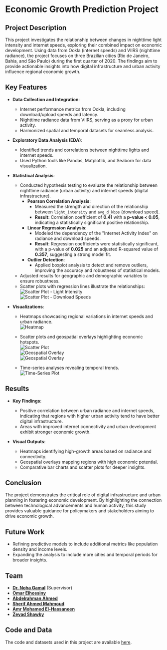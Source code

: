 # Economic Growth Prediction Project

## Project Description
This project investigates the relationship between changes in nighttime light intensity and internet speeds, exploring their combined impact on economic development. Using data from Ookla (internet speeds) and VIIRS (nighttime radiance), the project focuses on three Brazilian cities (Rio de Janeiro, Bahia, and São Paulo) during the first quarter of 2020. The findings aim to provide actionable insights into how digital infrastructure and urban activity influence regional economic growth.

## Key Features
- **Data Collection and Integration**:
  - Internet performance metrics from Ookla, including download/upload speeds and latency.
  - Nighttime radiance data from VIIRS, serving as a proxy for urban activity.
  - Harmonized spatial and temporal datasets for seamless analysis.

- **Exploratory Data Analysis (EDA)**:
  - Identified trends and correlations between nighttime lights and internet speeds.
  - Used Python tools like Pandas, Matplotlib, and Seaborn for data visualization.

- **Statistical Analysis**:
  - Conducted hypothesis testing to evaluate the relationship between nighttime radiance (urban activity) and internet speeds (digital infrastructure).  
    - **Pearson Correlation Analysis**:  
      - Measured the strength and direction of the relationship between `light_intensity` and `avg_d_kbps` (download speed).  
      - **Result**: Correlation coefficient of **0.41** with a **p-value < 0.05**, indicating a statistically significant positive relationship.  
    - **Linear Regression Analysis**:  
      - Modeled the dependency of the "Internet Activity Index" on radiance and download speeds.  
      - **Result**: Regression coefficients were statistically significant, with a p-value of **0.025** and an adjusted R-squared value of **0.357**, suggesting a strong model fit.  
    - **Outlier Detection**:  
      - Applied boxplot analysis to detect and remove outliers, improving the accuracy and robustness of statistical models.  
  - Adjusted results for geographic and demographic variables to ensure robustness.
  - Scatter plots with regression lines illustrate the relationships:  
    ![Scatter Plot - Light Intensity](light_intensity_vs_activity.png)  
    ![Scatter Plot - Download Speeds](download_speeds_vs_activity.png)  

- **Visualizations**:
  - Heatmaps showcasing regional variations in internet speeds and urban radiance.  
    ![Heatmap](Heatmap.png)  
  
  - Scatter plots and geospatial overlays highlighting economic hotspots.  
    ![Scatter Plot](Scatterplot.png)  
    ![Geospatial Overlay](Geospatial_Overlay.png)  
    ![Geospatial Overlay](Scatterplot1.png)  

  - Time-series analyses revealing temporal trends.  
    ![Time-Series Plot](Time_Series.png)  

## Results
- **Key Findings**:
  - Positive correlation between urban radiance and internet speeds, indicating that regions with higher urban activity tend to have better digital infrastructure.
  - Areas with improved internet connectivity and urban development exhibit stronger economic growth.

- **Visual Outputs**:
  - Heatmaps identifying high-growth areas based on radiance and connectivity.
  - Geospatial overlays mapping regions with high economic potential.
  - Comparative bar charts and scatter plots for deeper insights.

## Conclusion
The project demonstrates the critical role of digital infrastructure and urban planning in fostering economic development. By highlighting the connection between technological advancements and human activity, this study provides valuable guidance for policymakers and stakeholders aiming to drive economic growth.

## Future Work
- Refining predictive models to include additional metrics like population density and income levels.
- Expanding the analysis to include more cities and temporal periods for broader insights.

## Team
- **[Dr. Noha Gamal](https://www.linkedin.com/in/dr-noha-gamaleldin-383ab820/)** (Supervisor)
- **[Omar Elhossiny](https://www.linkedin.com/in/omar-elhossiny-530553261)**
- **[Abdelrahman Ahmed](https://www.linkedin.com/in/abdelrahman-ahmed-9b0828252/)**
- **[Sherif Ahmed Mahmoud](https://www.linkedin.com/in/sherif-ahmed-1a611b2aa/)**
- **[Amr Mohamed El-Hassaneen](https://www.linkedin.com/in/amr-mohamed-a5b00924b/)**
- **[Zeyad Shawky]()**

## Code and Data
The code and datasets used in this project are available [here](https://drive.google.com/drive/folders/1eVoNOR-wE43dlRux4ZAD8TZIFdSlHpiv?usp=sharing).

